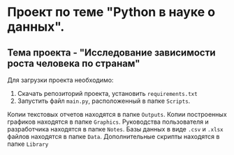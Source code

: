 # Проект по теме "Python в науке о данных".
## Тема проекта - "Исследование зависимости роста человека по странам"

Для загрузки проекта необходимо:
1) Скачать репозиторий проекта, установить `requirements.txt`
2) Запустить файл `main.py`, расположенный в папке `Scripts`. 

Копии текстовых отчетов находятся в папке `Outputs`.   Копии построенных графиков находятся в папке `Graphics`.  Руководства пользователя и разработчика находятся в папке `Notes`.  Базы данных в виде `.csv` и `.xlsx` файлов находятся в папке `Data`.  Дополнительные скрипты находятся в папке `Library`  

